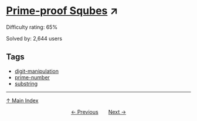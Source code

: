 # [Prime-proof Squbes](https://projecteuler.net/problem=200) ↗️

Difficulty rating: 65%

Solved by: 2,644 users
## Tags

- [digit-manipulation](../tags/digit-manipulation.md)
- [prime-number](../tags/prime-number.md)
- [substring](../tags/substring.md)



---

[↑ Main Index](../README.md)


<div align=center><a href='199.md'>← Previous</a> &nbsp;&nbsp; &nbsp;&nbsp;  <a href='201.md'>Next →</a></div>
